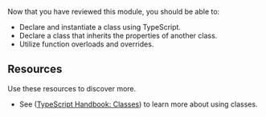 Now that you have reviewed this module, you should be able to:

- Declare and instantiate a class using TypeScript.
- Declare a class that inherits the properties of another class.
- Utilize function overloads and overrides.

## Resources

Use these resources to discover more.

- See ([TypeScript Handbook: Classes](https://www.typescriptlang.org/docs/handbook/classes.html)) to learn more about using classes.

